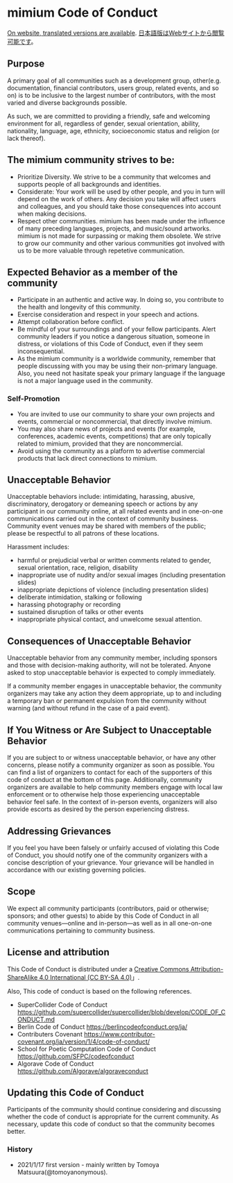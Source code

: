# mimium Code of Conduct

[On website, translated versions are available](https://mimium.org/en/docs/contributing/code-of-conduct/).
[日本語版はWebサイトから閲覧可能です](https://mimium.org/ja/docs/contributing/code-of-conduct/)。

## Purpose

A primary goal of all communities such as a development group, other(e.g. documentation, financial contributors, users group, related events, and so on) is to be inclusive to the largest number of contributors, with the most varied and diverse backgrounds possible. 

As such, we are committed to providing a friendly, safe and welcoming environment for all, regardless of gender, sexual orientation, ability, nationality, language, age, ethnicity, socioeconomic status and religion (or lack thereof).

## The mimium community strives to be:

- Prioritize Diversity. We strive to be a community that welcomes and supports people of all backgrounds and identities.
- Considerate: Your work will be used by other people, and you in turn will depend on the work of others. Any decision you take will affect users and colleagues, and you should take those consequences into account when making decisions. 
- Respect other communities. mimium has been made under the influence of many preceding languages, projects, and music/sound artworks. mimium is not made for surpassing or making them obsolete. We strive to grow our community and other various communities got involved with us to be more valuable through repetetive communication.

## Expected Behavior as a member of the community

- Participate in an authentic and active way. In doing so, you contribute to the health and longevity of this community.
- Exercise consideration and respect in your speech and actions.
- Attempt collaboration before conflict.
- Be mindful of your surroundings and of your fellow participants. Alert community leaders if you notice a dangerous situation, someone in distress, or violations of this Code of Conduct, even if they seem inconsequential.
- As the mimium community is a worldwide community, remember that people discussing with you may be using their non-primary language.  Also, you need not hasitate speak your primary language if the language is not a major language used in the community.

### Self-Promotion

- You are invited to use our community to share your own projects and events, commercial or noncommercial, that directly involve mimium.
- You may also share news of projects and events (for example, conferences, academic events, competitions) that are only topically related to mimium, provided that they are noncommercial.
- Avoid using the community as a platform to advertise commercial products that lack direct connections to mimium.

## Unacceptable Behavior

Unacceptable behaviors include: intimidating, harassing, abusive, discriminatory, derogatory or demeaning speech or actions by any participant in our community online, at all related events and in one-on-one communications carried out in the context of community business. Community event venues may be shared with members of the public; please be respectful to all patrons of these locations.

Harassment includes:

- harmful or prejudicial verbal or written comments related to gender, sexual orientation, race, religion, disability
- inappropriate use of nudity and/or sexual images (including presentation slides)
- inappropriate depictions of violence (including presentation slides)
- deliberate intimidation, stalking or following
- harassing photography or recording
- sustained disruption of talks or other events
- inappropriate physical contact, and unwelcome sexual attention.

## Consequences of Unacceptable Behavior

Unacceptable behavior from any community member, including sponsors and those with decision-making authority, will not be tolerated. Anyone asked to stop unacceptable behavior is expected to comply immediately.

If a community member engages in unacceptable behavior, the community organizers may take any action they deem appropriate, up to and including a temporary ban or permanent expulsion from the community without warning (and without refund in the case of a paid event).

## If You Witness or Are Subject to Unacceptable Behavior

If you are subject to or witness unacceptable behavior, or have any other concerns, please notify a community organizer as soon as possible. You can find a list of organizers to contact for each of the supporters of this code of conduct at the bottom of this page. Additionally, community organizers are available to help community members engage with local law enforcement or to otherwise help those experiencing unacceptable behavior feel safe. In the context of in-person events, organizers will also provide escorts as desired by the person experiencing distress.


## Addressing Grievances

If you feel you have been falsely or unfairly accused of violating this Code of Conduct, you should notify one of the community organizers with a concise description of your grievance. Your grievance will be handled in accordance with our existing governing policies.

## Scope

We expect all community participants (contributors, paid or otherwise; sponsors; and other guests) to abide by this Code of Conduct in all community venues—online and in-person—as well as in all one-on-one communications pertaining to community business.

## License and attribution

This Code of Conduct is distributed under a [Creative Commons Attribution-ShareAlike 4.0 International (CC BY-SA 4.0)](https://creativecommons.org/licenses/by-sa/4.0/)」.

Also, This code of conduct is based on the following references.

- SuperCollider Code of Conduct <https://github.com/supercollider/supercollider/blob/develop/CODE_OF_CONDUCT.md>
- Berlin Code of Conduct <https://berlincodeofconduct.org/ja/>
- Contributers Covenant <https://www.contributor-covenant.org/ja/version/1/4/code-of-conduct/>
- School for Poetic Computation Code of Conduct <https://github.com/SFPC/codeofconduct>
- Algorave Code of Conduct https://github.com/Algorave/algoraveconduct

## Updating this Code of Conduct

Participants of the community should continue considering and discussing whether the code of conduct is appropriate for the current community. As necessary, update this code of conduct so that the community becomes better.

### History

- 2021/1/17 first version - mainly written by Tomoya Matsuura(@tomoyanonymous).
